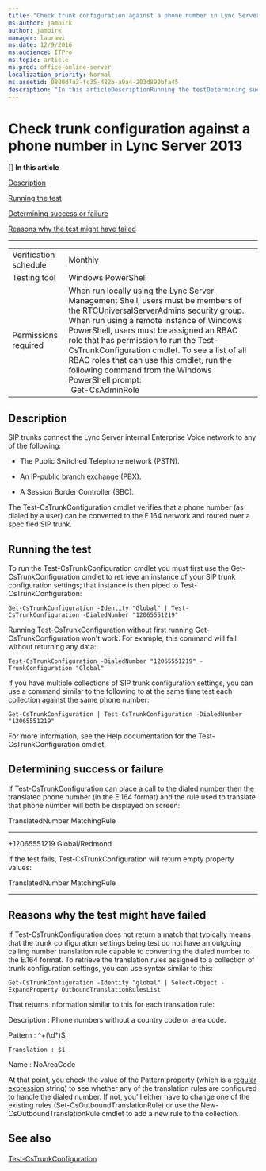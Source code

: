 ```yaml
---
title: "Check trunk configuration against a phone number in Lync Server 2013"
ms.author: jambirk
author: jambirk
manager: laurawi
ms.date: 12/9/2016
ms.audience: ITPro
ms.topic: article
ms.prod: office-online-server
localization_priority: Normal
ms.assetid: 0800d7a3-fc35-482b-a9a4-203d890bfa45
description: "In this articleDescriptionRunning the testDetermining success or failureReasons why the test might have failed"
---
```


# Check trunk configuration against a phone number in Lync Server 2013
[]
 **In this article**
  
[Description](#sectionSection0)
  
[Running the test](#sectionSection1)
  
[Determining success or failure](#sectionSection2)
  
[Reasons why the test might have failed](#sectionSection3)
  
****

|||
|:-----|:-----|
|Verification schedule  <br/> |Monthly  <br/> |
|Testing tool  <br/> |Windows PowerShell  <br/> |
|Permissions required  <br/> |When run locally using the Lync Server Management Shell, users must be members of the RTCUniversalServerAdmins security group.  <br/> When run using a remote instance of Windows PowerShell, users must be assigned an RBAC role that has permission to run the Test-CsTrunkConfiguration cmdlet. To see a list of all RBAC roles that can use this cmdlet, run the following command from the Windows PowerShell prompt:  <br/>  `Get-CsAdminRole | Where-Object {$_.Cmdlets -match "Test-CsTrunkConfiguration"}` <br/> |
   
## Description
<a name="sectionSection0"> </a>

SIP trunks connect the Lync Server internal Enterprise Voice network to any of the following:
  
- The Public Switched Telephone network (PSTN).
    
- An IP-public branch exchange (PBX).
    
- A Session Border Controller (SBC).
    
The Test-CsTrunkConfiguration cmdlet verifies that a phone number (as dialed by a user) can be converted to the E.164 network and routed over a specified SIP trunk.
  
## Running the test
<a name="sectionSection1"> </a>

To run the Test-CsTrunkConfiguration cmdlet you must first use the Get-CsTrunkConfiguration cmdlet to retrieve an instance of your SIP trunk configuration settings; that instance is then piped to Test-CsTrunkConfiguration:
  
 `Get-CsTrunkConfiguration -Identity "Global" | Test-CsTrunkConfiguration -DialedNumber "12065551219"`
  
Running Test-CsTrunkConfiguration without first running Get-CsTrunkConfiguration won't work. For example, this command will fail without returning any data:
  
 `Test-CsTrunkConfiguration -DialedNumber "12065551219" -TrunkConfiguration "Global"`
  
If you have multiple collections of SIP trunk configuration settings, you can use a command similar to the following to at the same time test each collection against the same phone number:
  
 `Get-CsTrunkConfiguration | Test-CsTrunkConfiguration -DialedNumber "12065551219"`
  
For more information, see the Help documentation for the Test-CsTrunkConfiguration cmdlet.
  
## Determining success or failure
<a name="sectionSection2"> </a>

If Test-CsTrunkConfiguration can place a call to the dialed number then the translated phone number (in the E.164 format) and the rule used to translate that phone number will both be displayed on screen: 
  
TranslatedNumber MatchingRule
  
---------------- ------------
  
+12065551219 Global/Redmond
  
If the test fails, Test-CsTrunkConfiguration will return empty property values: 
  
TranslatedNumber MatchingRule
  
---------------- ------------
  
## Reasons why the test might have failed
<a name="sectionSection3"> </a>

If Test-CsTrunkConfiguration does not return a match that typically means that the trunk configuration settings being test do not have an outgoing calling number translation rule capable to converting the dialed number to the E.164 format. To retrieve the translation rules assigned to a collection of trunk configuration settings, you can use syntax similar to this:
  
 `Get-CsTrunkConfiguration -Identity "global" | Select-Object -ExpandProperty OutboundTranslationRulesList`
  
That returns information similar to this for each translation rule:
  
Description : Phone numbers without a country code or area code.
  
Pattern : ^\+(\d\*)$
  
 `Translation : $1`
  
Name : NoAreaCode
  
At that point, you check the value of the Pattern property (which is a [regular expression](https://go.microsoft.com/fwlink/?LinkId=400464) string) to see whether any of the translation rules are configured to handle the dialed number. If not, you'll either have to change one of the existing rules (Set-CsOutboundTranslationRule) or use the New-CsOutboundTranslationRule cmdlet to add a new rule to the collection. 
  
## See also
<a name="sectionSection3"> </a>

#### 

[Test-CsTrunkConfiguration](test-cstrunkconfiguration.md)

